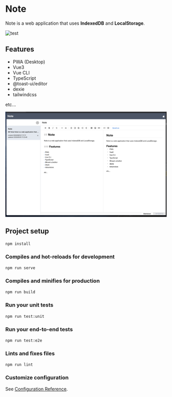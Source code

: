 # Note

Note is a web application that uses **IndexedDB** and **LocalStorage**.

![test](https://github.com/kkeisuke/note/workflows/Test/badge.svg)

## Features

- PWA (Desktop)
- Vue3
- Vue CLI
- TypeScript
- @toast-ui/editor
- dexie
- tailwindcss

etc...

![screenshot](screenshot.png)

## Project setup
```
npm install
```

### Compiles and hot-reloads for development
```
npm run serve
```

### Compiles and minifies for production
```
npm run build
```

### Run your unit tests
```
npm run test:unit
```

### Run your end-to-end tests
```
npm run test:e2e
```

### Lints and fixes files
```
npm run lint
```

### Customize configuration
See [Configuration Reference](https://cli.vuejs.org/config/).
